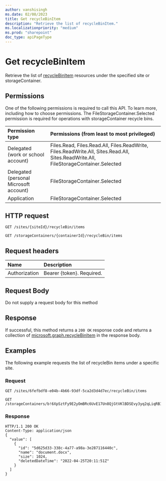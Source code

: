 ```yaml
---
author: vanshisingh
ms.date: 02/08/2023
title: Get recycleBinItem 
description: "Retrieve the list of recycleBinItem."
ms.localizationpriority: "medium"
ms.prod: "sharepoint"
doc_type: apiPageType
---
```

# Get recycleBinItem

Retrieve the list of [recycleBinItem](../resources/recycleBinItem.md) resources under the specified site or storageContainer.

## Permissions

One of the following permissions is required to call this API. To learn more, including how to choose permissions.
The FileStorageContainer.Selected permission is required for operations with storageContainer recycle bins.

|Permission type                       | Permissions (from least to most privileged)|
|:-------------------------------------|:-----------------------------------------|
|Delegated (work or school account)    | Files.Read, Files.Read.All, Files.ReadWrite, Files.ReadWrite.All, Sites.Read.All, Sites.ReadWrite.All, FileStorageContainer.Selected |
|Delegated (personal Microsoft account) | FileStorageContainer.Selected                           |
|Application                           | FileStorageContainer.Selected                           |

<!-- {
"blockType": "ignored",
}-->

## HTTP request

``` http
GET /sites/{siteId}/recycleBin/items
```

``` http
GET /storageContainers/{containerId}/recycleBin/items
```

## Request headers

|Name          |Description              |
|:-------------|:------------------------|
|Authorization |Bearer {token}. Required.|

## Request Body

Do not supply a request body for this method

## Response

If successful, this method returns a `200 OK` response code and returns a collection of [microsoft.graph.recycleBinItem](../resources/recycleBinItem.md) in the response body.

## Examples

The following example requests the list of recycleBin items under a specific site.

### Request
<!-- {
"blockType": "ignored"
}-->

``` http
GET /sites/6fefbdf8-e04b-4b66-93df-5ca2d3d4d7ec/recycleBin/items
```

``` http
GET /storageContainers/b!6XpSztFy9E2yOmBRc6UvE17Un8QjGtVKlBDSEvy3yq2qLiqRB1RCQKYj3Omp9ReH/recycleBin/items
```

<!-- {
"blockType": "ignored"
}-->

### Response

``` http
HTTP/1.1 200 OK
Content-Type: application/json
{
  "value": [
    {
      "id": "5d625d33-338c-4a77-a98a-3e287116440c",
      "name": "document.docx",
      "size": 1024,
      "deletedDateTime": "2022-04-25T20:11:51Z"
    }
  ]
}
```

<!-- {
"type": "#page.annotation",
"section": "documentation"
}-->
